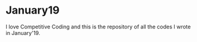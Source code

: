 # January19
I love Competitive Coding and this is the repository of all the codes I wrote in January'19.
